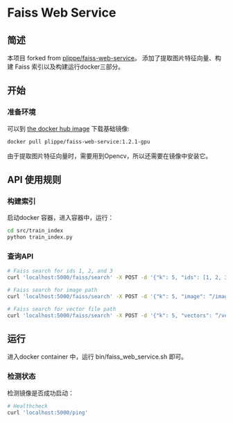 # Faiss Web Service

## 简述

本项目 forked from [plippe/faiss-web-service](https://github.com/plippe/faiss-web-service)。
添加了提取图片特征向量、构建 Faiss 索引以及构建运行docker三部分。

## 开始

### 准备环境

可以到 [the docker hub image](https://hub.docker.com/r/plippe/faiss-web-service/) 下载基础镜像:

```sh
docker pull plippe/faiss-web-service:1.2.1-gpu
```

由于提取图片特征向量时，需要用到Opencv，所以还需要在镜像中安装它。

## API 使用规则

### 构建索引

启动docker 容器，进入容器中，运行：

```bash
cd src/train_index
python train_index.py
```

### 查询API

```sh
# Faiss search for ids 1, 2, and 3
curl 'localhost:5000/faiss/search' -X POST -d '{"k": 5, "ids": [1, 2, 3]}'

# Faiss search for image path
curl 'localhost:5000/faiss/search' -X POST -d '{"k": 5, "image": “/image/path/imagename”}'

# Faiss search for vector file path
curl 'localhost:5000/faiss/search' -X POST -d '{"k": 5, "vectors": “/vector/file/path”}'
```

## 运行

进入docker container 中，运行 bin/faiss_web_service.sh 即可。

### 检测状态

检测镜像是否成功启动：
```sh
# Healthcheck
curl 'localhost:5000/ping'

```
